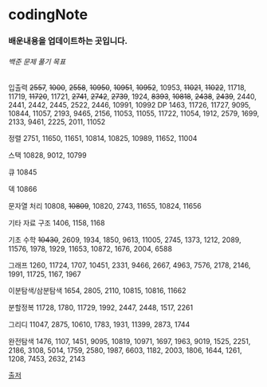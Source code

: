 # codingNote

### 배운내용을 업데이트하는 곳입니다.

###### 백준 문제 풀기 목표

입출력 
~~2557~~, ~~1000~~, ~~2558~~, ~~10950~~, ~~10951~~, ~~10952~~, 10953, ~~11021~~, ~~11022~~, 11718, 11719, ~~11720~~, 11721, ~~2741~~, ~~2742~~, ~~2739~~, 1924, ~~8393~~, ~~10818~~, ~~2438~~, ~~2439~~, 2440, 2441, 2442, 2445, 2522, 2446, 10991, 10992
DP
1463, 11726, 11727, 9095, 10844, 11057, 2193, 9465, 2156, 11053, 11055, 11722, 11054, 1912, 2579, 1699, 2133, 9461, 2225, 2011, 11052

정렬
2751, 11650, 11651, 10814, 10825, 10989, 11652, 11004

스택 
10828, 9012, 10799

큐
10845

덱
10866

문자열 처리
10808, ~~10809~~, 10820, 2743, 11655, 10824, 11656

기타 자료 구조
1406, 1158, 1168

기초 수학
~~10430~~, 2609, 1934, 1850, 9613, 11005, 2745, 1373, 1212, 2089, 11576, 1978, 1929, 11653, 10872, 1676, 2004, 6588  

그래프
1260, 11724, 1707, 10451, 2331, 9466, 2667, 4963, 7576, 2178, 2146, 1991, 11725, 1167, 1967

이분탐색/삼분탐색
1654, 2805, 2110, 10815, 10816, 11662

분할정복
11728, 1780, 11729, 1992, 2447, 2448, 1517, 2261

그리디
11047, 2875, 10610, 1783, 1931, 11399, 2873, 1744 

완전탐색
1476, 1107, 1451, 9095, 10819, 10971, 1697, 1963, 9019, 1525, 2251, 2186, 3108, 5014, 1759, 2580, 1987, 6603, 1182, 2003, 1806, 1644, 1261, 1208, 7453, 2632, 2143

[출저](https://plzrun.tistory.com/entry/%EC%95%8C%EA%B3%A0%EB%A6%AC%EC%A6%98-%EB%AC%B8%EC%A0%9C%ED%92%80%EC%9D%B4PS-%EC%8B%9C%EC%9E%91%ED%95%98%EA%B8%B0)
